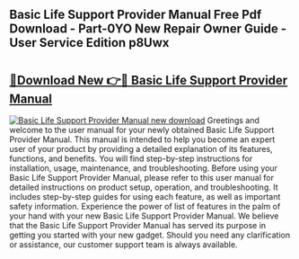 ## Basic Life Support Provider Manual Free Pdf Download - Part-0YO New Repair Owner Guide - User Service Edition p8Uwx

# <h2><a href="http://bc28321.oget.top/?id=Basic+Life+Support+Provider+Manual">🔗Download New 👉🔴 Basic Life Support Provider Manual</a></h2>

[![Basic Life Support Provider Manual new download](https://i.imgur.com/5g1atiW.png)](http://bc28321.oget.top/?id=Basic+Life+Support+Provider+Manual)
Greetings and welcome to the user manual for your newly obtained Basic Life Support Provider Manual. This manual is intended to help you become an expert user of your product by providing a detailed explanation of its features, functions, and benefits. You will find step-by-step instructions for installation, usage, maintenance, and troubleshooting. Before using your Basic Life Support Provider Manual, please refer to this user manual for detailed instructions on product setup, operation, and troubleshooting. It includes step-by-step guides for using each feature, as well as important safety information. Experience the power of list of features in the palm of your hand with your new Basic Life Support Provider Manual. We believe that the Basic Life Support Provider Manual has served its purpose in getting you started with your new gadget. Should you need any clarification or assistance, our customer support team is always available.
